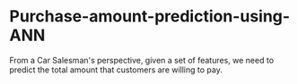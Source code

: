 # Purchase-amount-prediction-using-ANN
From a Car Salesman's perspective, given a set of features, we need to predict the total amount that customers are willing to pay. 

